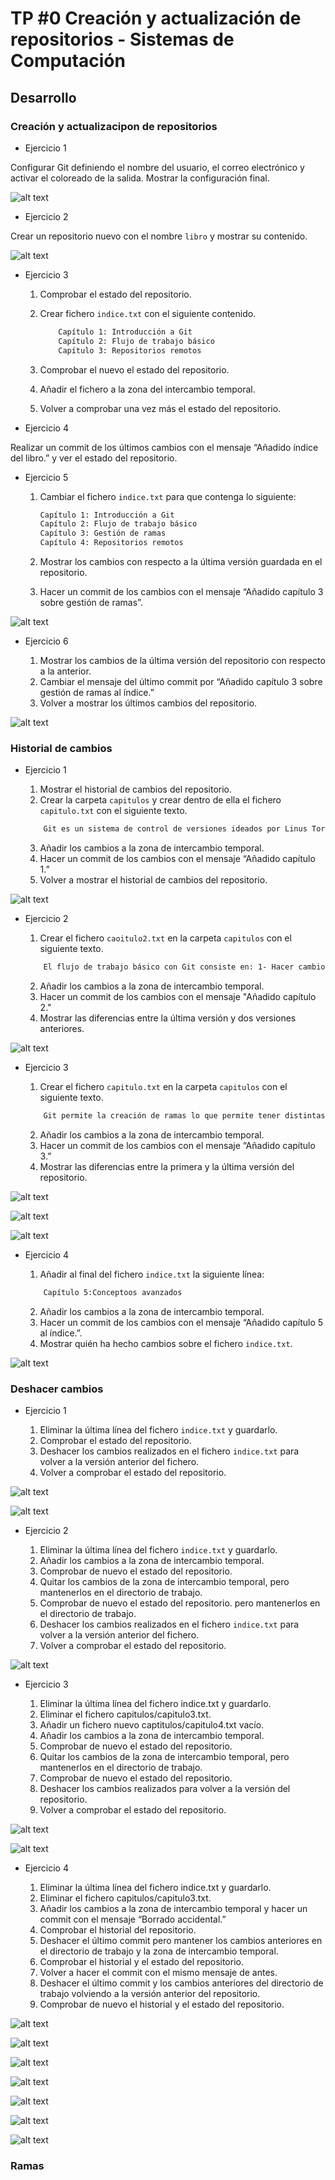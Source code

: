# TP #0 Creación y actualización de repositorios - Sistemas de Computación

## Desarrollo

### Creación y actualizacipon de repositorios

- Ejercicio 1

Configurar Git definiendo el nombre del usuario, el correo electrónico y activar el coloreado de la salida. Mostrar la configuración final.

![alt text](<img/Creación y actualización de repositorios/ejercicio 1.png>)

- Ejercicio 2

Crear un repositorio nuevo con el nombre `libro` y mostrar su contenido.

![alt text](<img/Creación y actualización de repositorios/ejercicio 2.png>)

- Ejercicio 3

    1. Comprobar el estado del repositorio.
    2. Crear fichero `indice.txt` con el siguiente contenido.

        ```sh
            Capítulo 1: Introducción a Git
            Capítulo 2: Flujo de trabajo básico
            Capítulo 3: Repositorios remotos
        ```
    3. Comprobar el nuevo el estado del repositorio.
    4. Añadir el fichero a la zona del intercambio temporal.
    5. Volver a comprobar una vez más el estado del repositorio.

- Ejercicio 4

Realizar un commit de los últimos cambios con el mensaje “Añadido índice del libro.” y ver el estado del repositorio.

- Ejercicio 5

    1. Cambiar el fichero `indice.txt` para que contenga lo siguiente:

        ```sh
        Capítulo 1: Introducción a Git
        Capítulo 2: Flujo de trabajo básico
        Capítulo 3: Gestión de ramas
        Capítulo 4: Repositorios remotos
        ```
    2. Mostrar los cambios con respecto a la última versión guardada en el repositorio.
    3. Hacer un commit de los cambios con el mensaje “Añadido capítulo 3 sobre gestión de ramas”.

![alt text](<img/Creación y actualización de repositorios/ejercicio 5.png>)

- Ejercicio 6

    1. Mostrar los cambios de la última versión del repositorio con respecto a la anterior.
    2. Cambiar el mensaje del último commit por “Añadido capítulo 3 sobre gestión de ramas al índice.”
    3. Volver a mostrar los últimos cambios del repositorio.

![alt text](<img/Creación y actualización de repositorios/ejercicio 6.png>)

### Historial de cambios

- Ejercicio 1

    1. Mostrar el historial de cambios del repositorio.
    2. Crear la carpeta `capitulos` y crear dentro de ella el fichero `capitulo.txt` con el siguiente texto.

    ```sh
        Git es un sistema de control de versiones ideados por Linus Torvalds.
    ```

    3. Añadir los cambios a la zona de intercambio temporal.
    4. Hacer un commit de los cambios con el mensaje “Añadido capítulo 1.”
    5. Volver a mostrar el historial de cambios del repositorio.

![alt text](<img/Historial de cambios/ejercicio 1.png>)

- Ejercicio 2

    1. Crear el fichero `caoitulo2.txt` en la carpeta `capitulos` con el siguiente texto.

    ```sh
        El flujo de trabajo básico con Git consiste en: 1- Hacer cambios en el repositorio. 2- Añadir los cambios a la zona de intercambio temporal. 3- Hacer un commit de los cambios. 
    ```
    2. Añadir los cambios a la zona de intercambio temporal.
    3. Hacer un commit de los cambios con el mensaje "Añadido capítulo 2."
    4. Mostrar las diferencias entre la última versión y dos versiones anteriores.

![alt text](<img/Historial de cambios/ejercicio 2.png>)

- Ejercicio 3

    1. Crear el fichero `capitulo.txt` en la carpeta `capitulos` con el siguiente texto.

    ```sh
        Git permite la creación de ramas lo que permite tener distintas versiones del mismo proyecto y trabajar de manera simultanea en ellas.   
    ```
    2. Añadir los cambios a la zona de intercambio temporal.
    3. Hacer un commit de los cambios con el mensaje “Añadido capítulo 3.”
    4. Mostrar las diferencias entre la primera y la última versión del repositorio.

![alt text](<img/Historial de cambios/ejercicio 3.png>)

![alt text](<img/Historial de cambios/ejercicio 3.png>)

![alt text](<img/Historial de cambios/ejercicio 3a.png>)

- Ejercicio 4

    1. Añadir al final del fichero `indice.txt` la siguiente línea:

    ```sh
        Capítulo 5:Conceptoos avanzados
    ```
    2. Añadir los cambios a la zona de intercambio temporal.
    3. Hacer un commit de los cambios con el mensaje “Añadido capítulo 5 al índice.”.
    4. Mostrar quién ha hecho cambios sobre el fichero `indice.txt`.

![alt text](<img/Historial de cambios/ejercicio 4.png>)

### Deshacer cambios

- Ejercicio 1

    1. Eliminar la última línea del fichero `indice.txt` y guardarlo.
    2. Comprobar el estado del repositorio.
    3. Deshacer los cambios realizados en el fichero `indice.txt` para volver a la versión anterior del fichero.
    4. Volver a comprobar el estado del repositorio.

![alt text](<img/Deshacer cambios/ejercicio 1.png>)

![alt text](<img/Deshacer cambios/ejercicio 1a.png>)

- Ejercicio 2

    1. Eliminar la última línea del fichero `indice.txt` y guardarlo.
    2. Añadir los cambios a la zona de intercambio temporal.
    3. Comprobar de nuevo el estado del repositorio.
    4. Quitar los cambios de la zona de intercambio temporal, pero mantenerlos en el directorio de trabajo.
    5. Comprobar de nuevo el estado del repositorio. pero mantenerlos en el directorio de trabajo.
    6. Deshacer los cambios realizados en el fichero `indice.txt` para volver a la versión anterior del fichero.
    7. Volver a comprobar el estado del repositorio.

![alt text](<img/Deshacer cambios/ejercicio 2.png>)

- Ejercicio 3

    1. Eliminar la última línea del fichero indice.txt y guardarlo.
    2. Eliminar el fichero capitulos/capitulo3.txt.
    3. Añadir un fichero nuevo captitulos/capitulo4.txt vacío.
    4. Añadir los cambios a la zona de intercambio temporal.
    5. Comprobar de nuevo el estado del repositorio.
    6. Quitar los cambios de la zona de intercambio temporal, pero mantenerlos en el directorio de trabajo.
    7. Comprobar de nuevo el estado del repositorio.
    8. Deshacer los cambios realizados para volver a la versión del repositorio.
    9. Volver a comprobar el estado del repositorio.

![alt text](<img/Deshacer cambios/ejercicio 3.png>)

![alt text](<img/Deshacer cambios/ejercicio 3a.png>)

- Ejercicio 4

    1. Eliminar la última línea del fichero indice.txt y guardarlo.
    2. Eliminar el fichero capitulos/capitulo3.txt.
    3. Añadir los cambios a la zona de intercambio temporal y hacer un commit con el mensaje “Borrado accidental.”
    4. Comprobar el historial del repositorio.
    5. Deshacer el último commit pero mantener los cambios anteriores en el directorio de trabajo y la zona de intercambio temporal.
    6. Comprobar el historial y el estado del repositorio.
    7. Volver a hacer el commit con el mismo mensaje de antes.
    8. Deshacer el último commit y los cambios anteriores del directorio de trabajo volviendo a la versión anterior del repositorio.
    9. Comprobar de nuevo el historial y el estado del repositorio.

![alt text](<img/Deshacer cambios/ejercicio 4.png>)

![alt text](<img/Deshacer cambios/ejercicio 4a.png>)

![alt text](<img/Deshacer cambios/ejercicio 4b.png>)

![alt text](<img/Deshacer cambios/ejercicio 4c.png>)

![alt text](<img/Deshacer cambios/ejercicio 4d.png>)

![alt text](<img/Deshacer cambios/ejercicio 4e.png>)

![alt text](<img/Deshacer cambios/ejercicio 4f.png>)

### Ramas